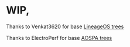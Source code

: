 # WIP, 

Thanks to Venkat3620 for base [LineageOS trees](https://github.com/Venkat3620/device_motorola_corfur)

Thanks to ElectroPerf for base [AOSPA trees](https://github.com/AOSPA/android_device_motorola_dubai)
